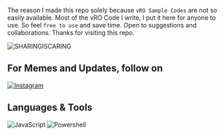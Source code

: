
The reason I made this repo solely because `vRO Sample Codes` are not so easily available.
Most of the vRO Code I write, I put it here for anyone to use. So feel `free to use` and save time. Open to suggestions and collaborations.
Thanks for visiting this repo.

![SHARINGISCARING](http://ForTheBadge.com/images/badges/built-with-love.svg)



## For Memes and Updates, follow on 
[![Instagram](https://img.shields.io/badge/Instagram-E4405F?style=for-the-badge&logo=instagram&logoColor=white)](https://www.instagram.com/vmware_vro/)



## Languages & Tools
![JavaScript](https://img.shields.io/badge/JavaScript-F7DF1E?style=for-the-badge&logo=javascript&logoColor=black)
![Powershell](https://img.shields.io/badge/Windows-0078D6?style=for-the-badge&logo=windows&logoColor=white)


